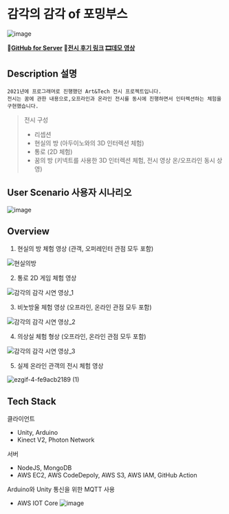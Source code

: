 # 감각의 감각 of 포밍부스
![image](https://github.com/sleesm/formingbooth_server/assets/60386794/905b44d1-80d4-46a1-a7ed-f2683c9e13db)

**👀[GitHub for Server](https://github.com/sleesm/formingbooth_server) 🎫[전시 후기 링크](https://blog.naver.com/mcstkorea/222657513913) [🎞데모 영상](https://file.notion.so/f/s/7c57d6cb-0bd1-45a9-ba8b-5efe0ed24e31/%EA%B0%90%EA%B0%81%EC%9D%98_%EA%B0%90%EA%B0%81_%EC%8B%9C%EC%97%B0_%EC%98%81%EC%83%81.mp4?id=24e9eb84-7c8e-428f-9c1b-1063c8e4c381&table=block&spaceId=f833c68d-6d0d-4322-a6fd-0beb1962db26&expirationTimestamp=1692712800000&signature=WQV76HgAnaHAveYlFTJllLYbRCXY4eQ59lTMXKHnXgo&downloadName=%EA%B0%90%EA%B0%81%EC%9D%98+%EA%B0%90%EA%B0%81+%EC%8B%9C%EC%97%B0+%EC%98%81%EC%83%81.mp4)**


## Description 설명
```
2021년에 프로그래머로 진행했던 Art&Tech 전시 프로젝트입니다.
전시는 꿈에 관한 내용으로,오프라인과 온라인 전시를 동시에 진행하면서 인터렉션하는 체험을 구현했습니다.
```
> 전시 구성
> - 리셉션
> - 현실의 방 (아두이노와의 3D 인터렉션 체험)
> - 통로 (2D 체험)
> - 꿈의 방 (키넥트를 사용한 3D 인터렉션 체험, 전시 영상 온/오프라인 동시 상영)

## User Scenario 사용자 시나리오

![image](https://github.com/sleesm/FormingBoothForServer/assets/60386794/59a2cbb7-2cab-47d4-a3d0-6f175350e991)


## Overview 
1. 현실의 방 체험 영상 (관객, 오퍼레인터 관점 모두 포함)

![현실의방](https://github.com/sleesm/FormingBoothForServer/assets/60386794/4bd829b7-719c-4981-936c-5d92fb0907ad)

2. 통로 2D 게임 체험 영상

![감각의 감각 시연 영상_1](https://github.com/sleesm/FormingBoothForServer/assets/60386794/d9f10113-460f-4d97-a46c-d55e8e0c988b)

3. 비눗방울 체험 영상 (오프라인, 온라인 관점 모두 포함)

![감각의 감각 시연 영상_2](https://github.com/sleesm/FormingBoothForServer/assets/60386794/2e81b60c-8d78-44ce-8275-332496a71434)

4. 의상실 체험 형상 (오프라인, 온라인 관점 모두 포함)

![감각의 감각 시연 영상_3](https://github.com/sleesm/FormingBoothForServer/assets/60386794/18c7402d-e817-4a25-b612-f134dda2ef42)

5. 실제 온라인 관객의 전시 체험 영상

![ezgif-4-fe9acb2189 (1)](https://github.com/sleesm/FormingBoothForServer/assets/60386794/6ea76314-8bf4-4929-b8d1-7ebd090c07cd)


## Tech Stack
클라이언트 
- Unity, Arduino
- Kinect V2, Photon Network

서버
- NodeJS, MongoDB
- AWS EC2, AWS CodeDepoly, AWS S3, AWS IAM, GitHub Action

Arduino와 Unity 통신을 위한 MQTT 사용
- AWS IOT Core
![image](https://github.com/sleesm/FormingBoothForServer/assets/60386794/628cf1e3-e3e6-4707-8d28-5519c82e211f)

